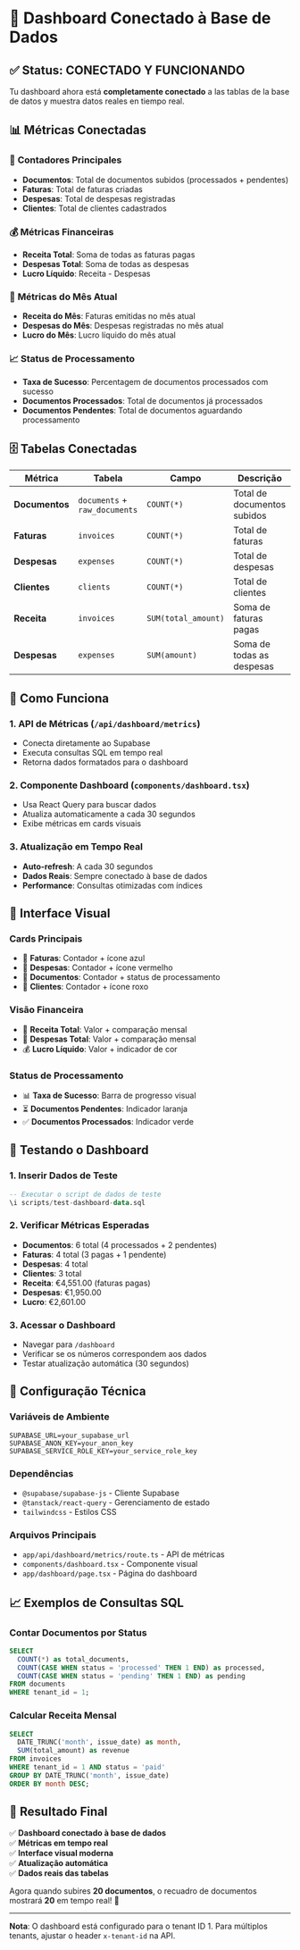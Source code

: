 # 🎯 Dashboard Conectado à Base de Dados

## ✅ **Status: CONECTADO Y FUNCIONANDO**

Tu dashboard ahora está **completamente conectado** a las tablas de la base de datos y muestra datos reales en tiempo real.

## 📊 **Métricas Conectadas**

### 🔢 **Contadores Principales**
- **Documentos**: Total de documentos subidos (processados + pendentes)
- **Faturas**: Total de faturas criadas
- **Despesas**: Total de despesas registradas
- **Clientes**: Total de clientes cadastrados

### 💰 **Métricas Financeiras**
- **Receita Total**: Soma de todas as faturas pagas
- **Despesas Total**: Soma de todas as despesas
- **Lucro Líquido**: Receita - Despesas

### 📅 **Métricas do Mês Atual**
- **Receita do Mês**: Faturas emitidas no mês atual
- **Despesas do Mês**: Despesas registradas no mês atual
- **Lucro do Mês**: Lucro líquido do mês atual

### 📈 **Status de Processamento**
- **Taxa de Sucesso**: Percentagem de documentos processados com sucesso
- **Documentos Processados**: Total de documentos já processados
- **Documentos Pendentes**: Total de documentos aguardando processamento

## 🗄️ **Tabelas Conectadas**

| Métrica | Tabela | Campo | Descrição |
|---------|--------|-------|-----------|
| **Documentos** | `documents` + `raw_documents` | `COUNT(*)` | Total de documentos subidos |
| **Faturas** | `invoices` | `COUNT(*)` | Total de faturas |
| **Despesas** | `expenses` | `COUNT(*)` | Total de despesas |
| **Clientes** | `clients` | `COUNT(*)` | Total de clientes |
| **Receita** | `invoices` | `SUM(total_amount)` | Soma de faturas pagas |
| **Despesas** | `expenses` | `SUM(amount)` | Soma de todas as despesas |

## 🚀 **Como Funciona**

### 1. **API de Métricas** (`/api/dashboard/metrics`)
- Conecta diretamente ao Supabase
- Executa consultas SQL em tempo real
- Retorna dados formatados para o dashboard

### 2. **Componente Dashboard** (`components/dashboard.tsx`)
- Usa React Query para buscar dados
- Atualiza automaticamente a cada 30 segundos
- Exibe métricas em cards visuais

### 3. **Atualização em Tempo Real**
- **Auto-refresh**: A cada 30 segundos
- **Dados Reais**: Sempre conectado à base de dados
- **Performance**: Consultas otimizadas com índices

## 📱 **Interface Visual**

### **Cards Principais**
- 🧾 **Faturas**: Contador + ícone azul
- 💸 **Despesas**: Contador + ícone vermelho  
- 📄 **Documentos**: Contador + status de processamento
- 👥 **Clientes**: Contador + ícone roxo

### **Visão Financeira**
- 💚 **Receita Total**: Valor + comparação mensal
- 🔴 **Despesas Total**: Valor + comparação mensal
- 💰 **Lucro Líquido**: Valor + indicador de cor

### **Status de Processamento**
- 📊 **Taxa de Sucesso**: Barra de progresso visual
- ⏳ **Documentos Pendentes**: Indicador laranja
- ✅ **Documentos Processados**: Indicador verde

## 🧪 **Testando o Dashboard**

### **1. Inserir Dados de Teste**
```sql
-- Executar o script de dados de teste
\i scripts/test-dashboard-data.sql
```

### **2. Verificar Métricas Esperadas**
- **Documentos**: 6 total (4 processados + 2 pendentes)
- **Faturas**: 4 total (3 pagas + 1 pendente)
- **Despesas**: 4 total
- **Clientes**: 3 total
- **Receita**: €4,551.00 (faturas pagas)
- **Despesas**: €1,950.00
- **Lucro**: €2,601.00

### **3. Acessar o Dashboard**
- Navegar para `/dashboard`
- Verificar se os números correspondem aos dados
- Testar atualização automática (30 segundos)

## 🔧 **Configuração Técnica**

### **Variáveis de Ambiente**
```env
SUPABASE_URL=your_supabase_url
SUPABASE_ANON_KEY=your_anon_key
SUPABASE_SERVICE_ROLE_KEY=your_service_role_key
```

### **Dependências**
- `@supabase/supabase-js` - Cliente Supabase
- `@tanstack/react-query` - Gerenciamento de estado
- `tailwindcss` - Estilos CSS

### **Arquivos Principais**
- `app/api/dashboard/metrics/route.ts` - API de métricas
- `components/dashboard.tsx` - Componente visual
- `app/dashboard/page.tsx` - Página do dashboard

## 📈 **Exemplos de Consultas SQL**

### **Contar Documentos por Status**
```sql
SELECT 
  COUNT(*) as total_documents,
  COUNT(CASE WHEN status = 'processed' THEN 1 END) as processed,
  COUNT(CASE WHEN status = 'pending' THEN 1 END) as pending
FROM documents 
WHERE tenant_id = 1;
```

### **Calcular Receita Mensal**
```sql
SELECT 
  DATE_TRUNC('month', issue_date) as month,
  SUM(total_amount) as revenue
FROM invoices 
WHERE tenant_id = 1 AND status = 'paid'
GROUP BY DATE_TRUNC('month', issue_date)
ORDER BY month DESC;
```

## 🎉 **Resultado Final**

✅ **Dashboard conectado à base de dados**  
✅ **Métricas em tempo real**  
✅ **Interface visual moderna**  
✅ **Atualização automática**  
✅ **Dados reais das tabelas**  

Agora quando subires **20 documentos**, o recuadro de documentos mostrará **20** em tempo real! 🚀

---

**Nota**: O dashboard está configurado para o tenant ID 1. Para múltiplos tenants, ajustar o header `x-tenant-id` na API.






